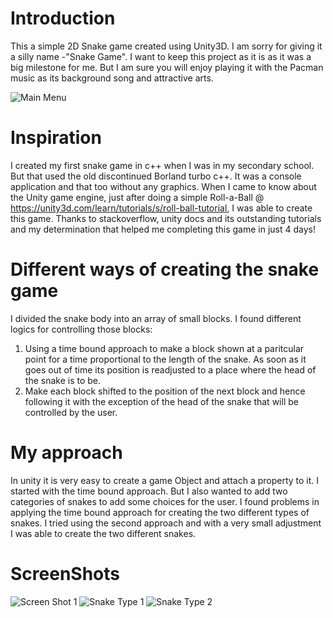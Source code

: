 # Introduction
This a simple 2D Snake game created using Unity3D. I am sorry for giving it a silly name -"Snake Game". I want to keep this project as it is as it was a big milestone for me. But I am sure you will enjoy playing it with the Pacman music as its background song and attractive arts. 

![Main Menu](https://github.com/ShubhamK2799/My-First-Game-In-Unity/blob/master/Images/Main%20Menu.png?raw=true "Main Menu")

# Inspiration 
I created my first snake game in c++ when I was in my secondary school. But that used the old discontinued Borland turbo c++. It was a console application and that too without any graphics. When I came to know about the Unity game engine, just after doing a  simple Roll-a-Ball @ https://unity3d.com/learn/tutorials/s/roll-ball-tutorial, I was able to create this game. Thanks to stackoverflow, unity docs and its outstanding tutorials and my determination that helped me completing this game in just 4 days!

# Different ways of creating the snake game
I divided the snake body into an array of small blocks. I found different logics for controlling those blocks:
1. Using a time bound approach to make a block shown at a paritcular point for a time proportional to the length of the snake. As soon as it goes out of time its position is readjusted to a place where the head of the snake is to be.
2. Make each block shifted to the position of the next block and hence following it with the exception of the head of the snake that will be controlled by the user.

# My approach
In unity it is very easy to create a game Object and attach a property to it. I started with the time bound approach. 
But I also wanted to add two categories of snakes to add some choices for the user.
I found problems in applying the time bound approach for creating the two different types of snakes. 
I tried using the second approach and with a very small adjustment I was able to create the two different snakes.

# ScreenShots
![Screen Shot 1](https://github.com/ShubhamK2799/My-First-Game-In-Unity/blob/master/Images/Screenshot1.png?raw=true "Screen Shot 1")
![Snake Type 1](https://github.com/ShubhamK2799/My-First-Game-In-Unity/blob/master/Images/Snake%20Type%201.png?raw=true "Snake Type 1")
![Snake Type 2](https://github.com/ShubhamK2799/My-First-Game-In-Unity/blob/master/Images/Snake%20Type%202.png?raw=true "Snake Type 2")

